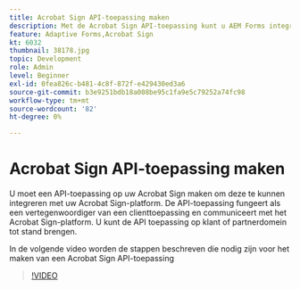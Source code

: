 ```yaml
---
title: Acrobat Sign API-toepassing maken
description: Met de Acrobat Sign API-toepassing kunt u AEM Forms integreren met Acrobat Sign
feature: Adaptive Forms,Acrobat Sign
kt: 6032
thumbnail: 38178.jpg
topic: Development
role: Admin
level: Beginner
exl-id: 0fea826c-b481-4c8f-872f-e429430ed3a6
source-git-commit: b3e9251bdb18a008be95c1fa9e5c79252a74fc98
workflow-type: tm+mt
source-wordcount: '82'
ht-degree: 0%

---
```


# Acrobat Sign API-toepassing maken

U moet een API-toepassing op uw Acrobat Sign maken om deze te kunnen integreren met uw Acrobat Sign-platform. De API-toepassing fungeert als een vertegenwoordiger van een clienttoepassing en communiceert met het Acrobat Sign-platform. U kunt de API toepassing op klant of partnerdomein tot stand brengen.

In de volgende video worden de stappen beschreven die nodig zijn voor het maken van een Acrobat Sign API-toepassing

>[!VIDEO](https://video.tv.adobe.com/v/38178?quality=12&learn=on)
